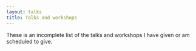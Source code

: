 ```yaml
---
layout: talks
title: Talks and workshops
---
```


These is an incomplete list of the talks and workshops I have given or am scheduled to give.
